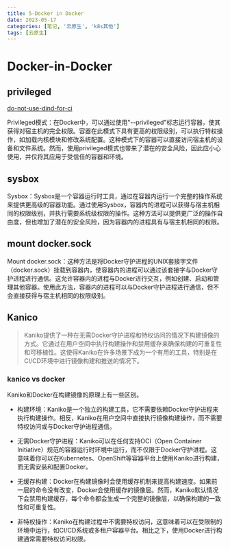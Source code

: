 ```yaml
---
title: 5-Docker in Docker
date: 2023-05-17
categories: [笔记, '云原生', 'k8s其他']
tags: [云原生]
---
```


# Docker-in-Docker

## privileged

[do-not-use-dind-for-ci](/posts/do-not-use-dind-for-ci/)

Privileged模式：在Docker中，可以通过使用"--privileged"标志运行容器，使其获得对宿主机的完全权限。容器在此模式下具有更高的权限级别，可以执行特权操作，如加载内核模块和修改系统配置。这种模式下的容器可以直接访问宿主机的设备和文件系统。然而，使用privileged模式也带来了潜在的安全风险，因此应小心使用，并仅将其应用于受信任的容器和环境。

## sysbox

Sysbox：Sysbox是一个容器运行时工具，通过在容器内运行一个完整的操作系统来提供更高级的容器功能。通过使用Sysbox，容器内的进程可以获得与宿主机相同的权限级别，并执行需要系统级权限的操作。这种方法可以提供更广泛的操作自由度，但也增加了潜在的安全风险，因为容器内的进程具有与宿主机相同的权限。

## mount docker.sock

Mount docker.sock：这种方法是将Docker守护进程的UNIX套接字文件（docker.sock）挂载到容器内，使容器内的进程可以通过该套接字与Docker守护进程进行通信。这允许容器内的进程与Docker进行交互，例如创建、启动和管理其他容器。使用此方法，容器内的进程可以与Docker守护进程进行通信，但不会直接获得与宿主机相同的权限级别。

## Kanico

> Kaniko提供了一种在无需Docker守护进程和特权访问的情况下构建镜像的方式。它通过在用户空间中执行构建操作和禁用缓存来确保构建的可重复性和可移植性。这使得Kaniko在许多场景下成为一个有用的工具，特别是在CI/CD环境中进行镜像构建和推送的情况下。

### kanico vs docker
Kaniko和Docker在构建镜像的原理上有一些区别。

* 构建环境：Kaniko是一个独立的构建工具，它不需要依赖Docker守护进程来执行构建操作。相反，Kaniko在用户空间中直接执行镜像构建操作，而不需要特权访问或与Docker守护进程通信。

* 无需Docker守护进程：Kaniko可以在任何支持OCI（Open Container Initiative）规范的容器运行时环境中运行，而不仅限于Docker守护进程。这意味着你可以在Kubernetes、OpenShift等容器平台上使用Kaniko进行构建，而无需安装和配置Docker。

* 无缓存构建：Docker在构建镜像时会使用缓存机制来提高构建速度。如果前一层的命令没有改变，Docker会使用缓存的镜像层。然而，Kaniko默认情况下会禁用构建缓存，每个命令都会生成一个完整的镜像层，以确保构建的一致性和可重复性。

* 非特权操作：Kaniko在构建过程中不需要特权访问，这意味着可以在受限制的环境中运行，如CI/CD系统或多租户容器平台。相比之下，使用Docker进行构建通常需要特权访问权限。

